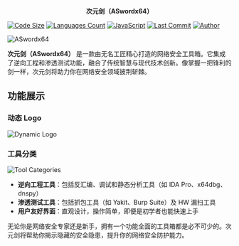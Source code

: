 <p align="center">
  <strong>次元剑（ASwordx64）</strong>
</p>

[![Code Size](https://img.shields.io/github/languages/code-size/nanchengcyu/TechMindWave-backend)](https://github.com/nanchengcyu/TechMindWave-backend)
[![Languages Count](https://img.shields.io/github/languages/count/nanchengcyu/TechMindWave-backend)](https://github.com/nanchengcyu/TechMindWave-backend)
[![JavaScript](https://img.shields.io/badge/Javascript-blue-0)](https://developer.mozilla.org/en-US/docs/Web/JavaScript)
[![Last Commit](https://img.shields.io/github/last-commit/nanchengcyu/TechMindWave-backend)](https://github.com/nanchengcyu/TechMindWave-backend)
[![Author](https://img.shields.io/badge/Author-VoxShadow-orange)](https://github.com/VoxShadow)

![ASwordx64](https://meta.natapp4.cc/usr/uploads/2024/08/4075296637.png)

**次元剑（ASwordx64）** 是一款由无名工匠精心打造的网络安全工具箱。它集成了逆向工程和渗透测试功能，融合了传统智慧与现代技术创新。像掌握一把锋利的剑一样，次元剑将助力你在网络安全领域披荆斩棘。

## 功能展示

### 动态 Logo
![Dynamic Logo](https://meta.natapp4.cc/usr/uploads/2024/06/3818802690.png)

### 工具分类
![Tool Categories](https://meta.natapp4.cc/usr/uploads/2024/06/826731562.png)

- **逆向工程工具**：包括反汇编、调试和静态分析工具（如 IDA Pro、x64dbg、dnspy）
- **渗透测试工具**：包括抓包工具（如 Yakit、Burp Suite）及 HW 漏扫工具
- **用户友好界面**：直观设计，操作简单，即便是初学者也能快速上手

无论你是网络安全专家还是新手，拥有一个功能全面的工具箱都是必不可少的。次元剑将帮助你揭示隐藏的安全隐患，提升你的网络安全防护能力。
